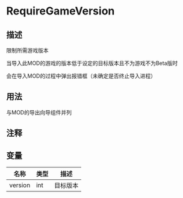 # RequireGameVersion
## 描述

限制所需游戏版本

当导入此MOD的游戏的版本低于设定的目标版本且不为游戏不为Beta版时

会在导入MOD的过程中弹出报错框（未确定是否终止导入进程）

## 用法

与MOD的导出向导组件并列

## 注释

## 变量
| 名称 | 类型 | 描述 |
| ----------- | ----------- | ----------- |
| version  | int | 目标版本 |  
